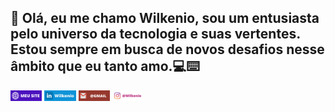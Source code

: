 ## 👋 Olá, eu me chamo Wilkenio, sou um entusiasta pelo universo da tecnologia e suas vertentes. Estou sempre em busca de novos desafios nesse âmbito que eu tanto amo.💻⌨️

<a href="https://wilkenio.github.io/meusite/"><img width="10%" src="MEU SITE.png"></a>
<a href="https://www.linkedin.com/in/wilkenio-pereira-a20765208/"><img width="10%" src="MEU SITE (2).png"></a>
<a href="mailto:wilkeniopereiraguitarra@gmail.com"><img width="10%" src="MEU SITE (4).png"></a>
<a href="https://www.instagram.com/wilkenio_pereira/"><img width="10%" src="MEU SITE (6).png"></a>
